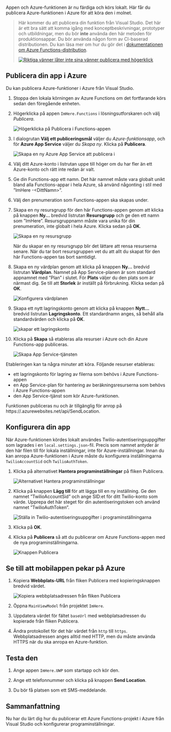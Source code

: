 Appen och Azure-funktionen är nu färdiga och körs lokalt. Här får du publicera Azure-funktionen i Azure för att köra den i molnet.

> Här kommer du att publicera din funktion från Visual Studio. Det här är ett bra sätt att komma igång med konceptbeskrivningar, prototyper och utbildningar, men du bör **inte** använda den här metoden för produktionsappar. Du bör använda någon form av CI-baserad distributionen. Du kan läsa mer om hur du gör det i [dokumentationen om Azure Functions-distribution](https://docs.microsoft.com/azure/azure-functions/functions-continuous-deployment).
>
> [![Riktiga vänner låter inte sina vänner publicera med högerklick](../media/8-friends-dont-let-friends-publish.png)](https://damianbrady.com.au/2018/02/01/friends-dont-let-friends-right-click-publish/)

## <a name="publishing-your-app-to-azure"></a>Publicera din app i Azure

Du kan publicera Azure-funktioner i Azure från Visual Studio.

1. Stoppa den lokala körningen av Azure Functions om det fortfarande körs sedan den föregående enheten.

2. Högerklicka på appen `ImHere.Functions` i lösningsutforskaren och välj *Publicera*.

    ![Högerklicka på Publicera i Functions-appen](../media/8-right-click-publish.png)

3. I dialogrutan **Välj ett publiceringsmål** väljer du *Azure-funktionsapp*, och för **Azure App Service** väljer du *Skapa ny*. Klicka på **Publicera**.

    ![Skapa en ny Azure App Service att publicera i](../media/8-pick-publish-target.png)

4. Välj ditt Azure-konto i listrutan uppe till höger om du har fler än ett Azure-konto och rätt inte redan är valt.

5. Ge din Functions-app ett namn. Det här namnet måste vara globalt unikt bland alla Functions-appar i hela Azure, så använd någonting i stil med ”ImHere -\<DittNamn\>”.

6. Välj den prenumeration som Functions-appen ska skapas under.

7. Skapa en ny resursgrupp för den här Functions-appen genom att klicka på knappen **Ny...**  bredvid listrutan **Resursgrupp** och ge den ett namn som ”ImHere”. Resursgruppnamn måste vara unika för din prenumeration, inte globalt i hela Azure. Klicka sedan på **OK**.

    ![Skapa en ny resursgrupp](../media/8-create-new-resource-group.png)

   När du skapar en ny resursgrupp blir det lättare att rensa resurserna senare. När du tar bort resursgruppen vet du att allt du skapat för den här Functions-appen tas bort samtidigt.

8. Skapa en ny värdplan genom att klicka på knappen **Ny...**  bredvid listrutan **Värdplan**. Namnet på App Service-planen är som standard appnamnet med ”Plan” i slutet. För **Plats** väljer du den plats som är närmast dig. Se till att **Storlek** är inställt på förbrukning. Klicka sedan på **OK**.

    ![Konfigurera värdplanen](../media/8-configure-hosting-plan.png)

9. Skapa ett nytt lagringskonto genom att klicka på knappen **Nytt...**  bredvid listrutan **Lagringskonto**. Ett standardnamn anges, så behåll alla standardvärden och klicka på **OK**.

    ![skapar ett lagringskonto](../media/8-create-storage-account.png)

10. Klicka på **Skapa** så etableras alla resurser i Azure och din Azure Functions-app publiceras.

    ![Skapa App Service-tjänsten](../media/8-create-app-service.png)

Etableringen kan ta några minuter att köra. Följande resurser etableras:

* ett lagringskonto för lagring av filerna som behövs i Azure Functions-appen
* en App Service-plan för hantering av beräkningsresurserna som behövs i Azure Functions-appen
* den App Service-tjänst som kör Azure-funktionen.

Funktionen publiceras nu och är tillgänglig för anrop på https://<ditt-appnamn>.azurewebsites.net/api/SendLocation.

## <a name="configuring-your-app"></a>Konfigurera din app

När Azure-funktionen kördes lokalt användes Twilio-autentiseringsuppgifter som lagrades i en `local.settings.json`-fil. Precis som namnet antyder är den här filen till för lokala inställningar, inte för Azure-inställningar. Innan du kan anropa Azure-funktionen i Azure måste du konfigurera inställningarna `TwilioAccountSid` och `TwilioAuthToken`.

1. Klicka på alternativet **Hantera programinställningar** på fliken Publicera.

    ![Alternativet Hantera programinställningar](../media/8-application-settings-option.png)

2. Klicka på knappen **Lägg till** för att lägga till en ny inställning. Ge den namnet ”TwilioAccountSid” och ange SID:et för ditt Twilio-konto som värde. Upprepa det här steget för din autentiseringstoken och använd namnet ”TwilioAuthToken”.

    ![Ställa in Twilio-autentiseringsuppgifter i programinställningarna](../media/8-set-creds-in-app-settings.png)

3. Klicka på **OK**.

4. Klicka på **Publicera** så att du publicerar om Azure Functions-appen med de nya programinställningarna.

    ![Knappen Publicera](../media/8-publish-application-button.png)

## <a name="pointing-the-mobile-app-to-azure"></a>Se till att mobilappen pekar på Azure

1. Kopiera **Webbplats-URL** från fliken Publicera med kopieringsknappen bredvid värdet.

    ![Kopiera webbplatsadressen från fliken Publicera](../media/8-copy-site-url.png)

2. Öppna `MainViewModel` från projektet `ImHere`.

3. Uppdatera värdet för fältet `baseUrl` med webbplatsadressen du kopierade från fliken Publicera.

4. Ändra protokollet för det här värdet från `http` till `https`. Webbplatsadressen anges alltid med HTTP, men du måste använda HTTPS när du ska anropa en Azure-funktion.

## <a name="test-it-out"></a>Testa den

1. Ange appen `ImHere.UWP` som startapp och kör den.

2. Ange ett telefonnummer och klicka på knappen **Send Location**.

3. Du bör få platsen som ett SMS-meddelande.

## <a name="summary"></a>Sammanfattning

Nu har du lärt dig hur du publicerar ett Azure Functions-projekt i Azure från Visual Studio och konfigurerar programinställningar.